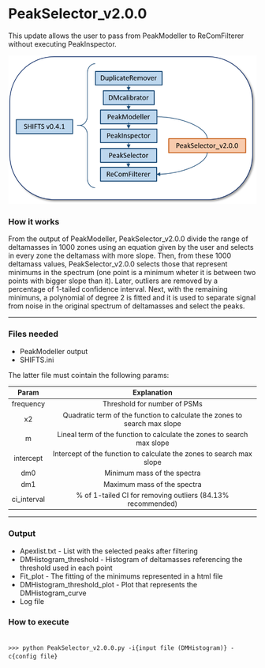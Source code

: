 # PeakSelector_v2.0.0

This update allows the user to pass from PeakModeller to ReComFilterer without executing PeakInspector.


![alt text](picture-1.png)

### How it works

From the output of PeakModeller, PeakSelector_v2.0.0 divide the range of deltamasses in 1000 zones using an equation given by the user and selects in every zone the deltamass with more slope. Then, from these 1000 deltamass values, PeakSelector_v2.0.0 selects those that represent minimums in the spectrum (one point is a minimum wheter it is between two points with bigger slope than it). Later, outliers are removed by a percentage of 1-tailed confidence interval. Next, with the remaining minimuns, a polynomial of degree 2 is fitted and it is used to separate signal from noise in the original spectrum of deltamasses and select the peaks. 

---

### Files needed

- PeakModeller output
- SHIFTS.ini

The latter file must cointain the following params:


| Param | Explanation | 
|:----------:|:----------:|
| frequency    | Threshold for number of PSMs   | 
| x2    | Quadratic term of the function to calculate the zones to search max slope  | 
| m    | Lineal term of the function to calculate the zones to search max slope   | 
| intercept    | Intercept of the function to calculate the zones to search max slope   | 
| dm0    | Minimum mass of the spectra   | 
| dm1    | Maximum mass of the spectra   | 
| ci_interval    | % of 1-tailed CI for removing outliers (84.13% recommended)   | 

---

### Output

 - Apexlist.txt - List with the selected peaks after filtering
 - DMHistogram_threshold - Histogram of deltamasses referencing the threshold used in each point
 - Fit_plot - The fitting of the minimums represented in a html file
 - DMHistogram_threshold_plot - Plot that represents the DMHistogram_curve 
 - Log file
  

### How to execute

<code>
>>> python PeakSelector_v2.0.0.py -i{input file (DMHistogram)} -c{config file}
